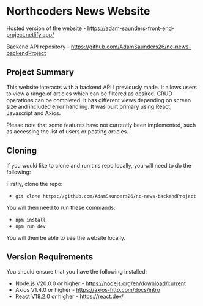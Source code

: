 # **Northcoders News Website**

 Hosted version of the website - https://adam-saunders-front-end-project.netlify.app/

Backend API repository - https://github.com/AdamSaunders26/nc-news-backendProject
## **Project Summary**

This website interacts with a backend API I previously made. It allows users to view a range of articles which can be filtered as desired. CRUD operations can be completed. It has different views depending on screen size and included error handling. It was built primary using React, Javascript and Axios.

Please note that some features have not currently been implemented, such as accessing the list of users or posting articles.

## **Cloning**

If you would like to clone and run this repo locally, you will need to do the following:

Firstly, clone the repo:

- `git clone https://github.com/AdamSaunders26/nc-news-backendProject`

You will then need to run these commands:

- `npm install`
- `npm run dev`

You will then be able to see the website locally.


## **Version Requirements**

You should ensure that you have the following installed:

- Node.js V20.0.0 or higher - https://nodejs.org/en/download/current
- Axios V1.4.0 or higher - https://axios-http.com/docs/intro
- React V18.2.0 or higher - https://react.dev/


